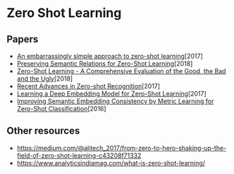 # Zero Shot Learning

## Papers
+ [An embarrassingly simple approach to zero-shot learning](http://proceedings.mlr.press/v37/romera-paredes15.pdf)[2017]
+ [Preserving Semantic Relations for Zero-Shot Learning](https://arxiv.org/pdf/1803.03049.pdf)[2018]
+ [Zero-Shot Learning - A Comprehensive Evaluation of the Good, the Bad and the Ugly](https://arxiv.org/pdf/1707.00600.pdf)[2018]
+ [Recent Advances in Zero-shot Recognition](https://arxiv.org/pdf/1710.04837.pdf)[2017]
+ [Learning a Deep Embedding Model for Zero-Shot Learning](https://arxiv.org/pdf/1611.05088.pdf)[2017]
+ [Improving Semantic Embedding Consistency by
Metric Learning for Zero-Shot Classification](https://arxiv.org/pdf/1607.08085.pdf)[2016]

## Other resources
+ https://medium.com/@alitech_2017/from-zero-to-hero-shaking-up-the-field-of-zero-shot-learning-c43208f71332
+ https://www.analyticsindiamag.com/what-is-zero-shot-learning/